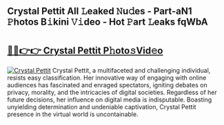 ## Crystal Pettit All 𝙻eaked 𝙽u𝚍es - Part-aN1 𝙿hotos B𝚒kini 𝚅𝚒deo - Hot 𝙿art 𝙻eaks fqWbA

# <h2><a href="http://ld2hay7.urlbe.top/?page=Crystal+Pettit">🔗🔗👉👉 Crystal Pettit P𝚑oto𝚜Vid𝚎o</a></h2>

[![Crystal Pettit](https://i.imgur.com/eBuTRDB.gif)](http://ld2hay7.urlbe.top/?page=Crystal+Pettit)
Crystal Pettit, a multifaceted and challenging individual, resists easy classification. Her innovative way of engaging with online audiences has fascinated and enraged spectators, igniting debates on privacy, morality, and the intricacies of digital societies. Regardless of her future decisions, her influence on digital media is indisputable. Boasting unyielding determination and undeniable captivation, Crystal Pettit presence in the virtual world is uncontainable.

